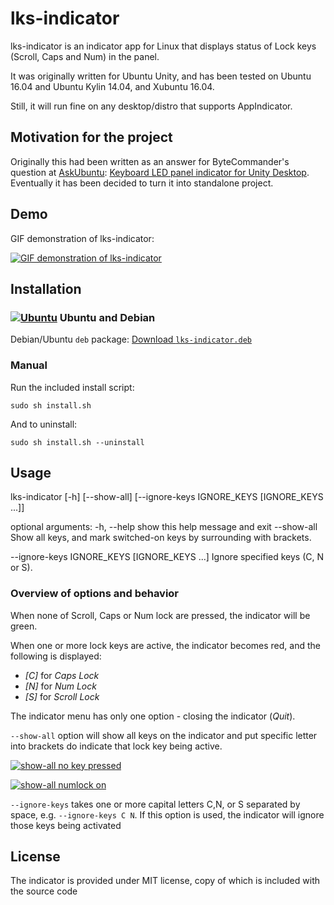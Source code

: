 # lks-indicator

lks-indicator is an indicator app for Linux that displays status of Lock keys (Scroll, Caps and Num) in the panel.

It was originally written for Ubuntu Unity, and has been tested on Ubuntu 16.04 and Ubuntu Kylin 14.04, and Xubuntu 16.04.

Still, it will run fine on any desktop/distro that supports AppIndicator.

## Motivation for the project

Originally this had been written as an answer for ByteCommander's question at [AskUbuntu](http://askubuntu.com): [Keyboard LED panel indicator for Unity Desktop](http://askubuntu.com/q/796985/295286). Eventually it has been decided to turn it into standalone project.

## Demo
GIF demonstration of lks-indicator:

[![GIF demonstration of lks-indicator](http://i.imgur.com/FxSae8c.gif)](http://i.imgur.com/FxSae8c.gif)

## Installation

### [![Ubuntu](https://www.pylint.org/assets/img/ubuntu.png)](https://ubuntu.com) Ubuntu and Debian

Debian/Ubuntu `deb` package: [Download `lks-indicator.deb`](https://github.com/SergKolo/lks-indicator/raw/master/debian/lks-indicator.deb)

### Manual

Run the included install script:

    sudo sh install.sh

And to uninstall:

    sudo sh install.sh --uninstall

## Usage

lks-indicator [-h] [--show-all]
                     [--ignore-keys IGNORE_KEYS [IGNORE_KEYS ...]]


optional arguments:
  -h, --help            show this help message and exit
  --show-all            Show all keys, and mark switched-on keys by surrounding with brackets. 
                         
  --ignore-keys IGNORE_KEYS [IGNORE_KEYS ...]
                        Ignore specified keys (C, N or S). 

### Overview of options and behavior

When none of Scroll, Caps or Num lock are pressed, the indicator will be green.

When one or more lock keys are active, the indicator becomes red, and the following is displayed:

- *\[C\]* for *Caps Lock*
- *\[N\]* for *Num Lock*
- *\[S\]* for *Scroll Lock*



The indicator menu has only one option - closing the indicator (*Quit*).

`--show-all` option will show all keys on the indicator and put specific letter into 
brackets do indicate that lock key being active.

[![show-all no key pressed](http://i.imgur.com/LFmhJQ8.png)](http://i.imgur.com/LFmhJQ8.png)


[![show-all numlock on](http://i.imgur.com/CUnnsbh.png)](http://i.imgur.com/CUnnsbh.png)


`--ignore-keys` takes one or more capital letters C,N, or S separated by space, e.g. 
`--ignore-keys C N`. If this option is used, the indicator will ignore those keys being
activated 

## License

The indicator is provided under MIT license, copy of which is included with the source code
